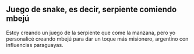 ## Juego de snake, es decir, serpiente comiendo mbejú

Estoy creando un juego de la serpiente que come la manzana, pero yo personalicé creando mbejú para dar un toque más misionero, argentino con influencias paraguayas.
